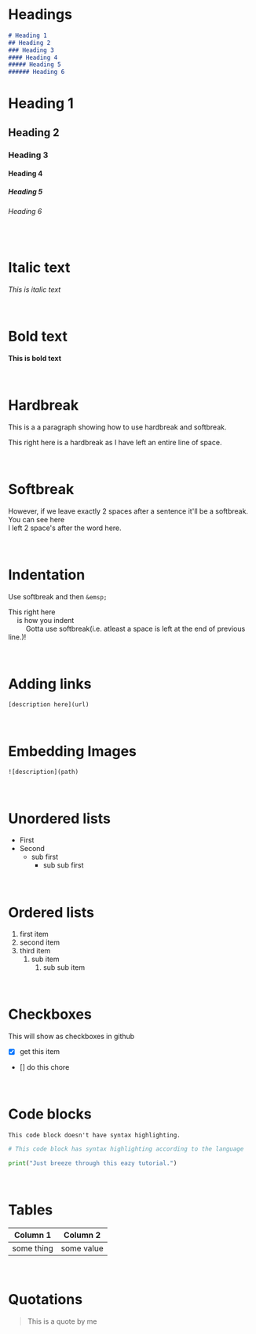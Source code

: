 

# Headings

```markdown
# Heading 1
## Heading 2
### Heading 3
#### Heading 4
##### Heading 5
###### Heading 6
```

# Heading 1
## Heading 2
### Heading 3
#### Heading 4
##### Heading 5
###### Heading 6

<br/>

# Italic text
*This is italic text*

<br/>

# Bold text
**This is bold text**

<br/>

# Hardbreak

This is a a paragraph showing how to use hardbreak and softbreak.

This right here is a hardbreak as I have left an entire line of space.

<br/>

# Softbreak

However, if we leave exactly 2 spaces after a sentence it'll be a softbreak. You can see here  
I left 2 space's after the word here.  

<br/>

# Indentation
Use softbreak and then `&emsp;`  

This right here   
&emsp; is how you indent  
&emsp; &emsp; Gotta use softbreak(i.e. atleast a space is left at the end of previous line.)!

<br/>

# Adding links

```syntax
[description here](url)
```

<br/>

# Embedding Images

```syntax
![description](path)
```
<br/>

# Unordered lists

* First
* Second 
    * sub first
        * sub sub first

<br/>

# Ordered lists

1. first item
1. second item
1. third item
    1. sub item 
        1. sub sub item

<br/>

# Checkboxes
This will show as checkboxes in github

* [x] get this item
* [] do this chore 

<br/>

# Code blocks

```
This code block doesn't have syntax highlighting.
```

```python
# This code block has syntax highlighting according to the language

print("Just breeze through this eazy tutorial.")
```
<br/>

# Tables

| Column 1 | Column 2 |
|----------|----------|
| some thing| some value|

<br/>

# Quotations

> This is a quote by me 


<br/>

